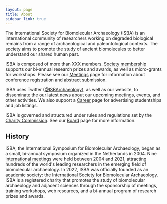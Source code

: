 ```yaml
---
layout: page
title: About
sidebar_link: true
---
```


The International Society for Biomolecular Archaeology (ISBA) is an international community of researchers working on degraded biological remains from a range of archaeological and paleontological contexts. The society aims to promote the study of ancient biomolecules to better understand our shared human past. 

ISBA is composed of more than XXX members. [Society membership](/membership) supports our bi-annual research prizes and awards, as well as micro-grants for workshops. Please see our [Meetings](/category/meetings) page for information about conference registration and abstract submission. 

ISBA uses Twitter ([@ISBArchaeology](https://twitter.com/ISBArchaeology)), as well as our website, to disseminate the [our latest news](/category/news) about our upcoming meetings, events, and other activities. We also support a [Career](/category/career) page for advertising studentships and job listings. 

ISBA is governed and structured under rules and regulations set by the [Charity Commission](https://www.gov.uk/government/organisations/charity-commission). See our [Board](/board) page for more information. 

## History

ISBA, the International Symposium for Biomolecular Archaeology, began as a small, bi-annual symposium organized in the Netherlands in 2004. Nine [international meetings](/category/meetings) were held between 2004 and 2021, attracting hundreds of the world's leading researchers in the emerging field of biomolecular archaeology. In 2022, ISBA was officially founded as an academic society: the International Society for Biomolecular Archaeology. ISBA is a registered charity that promotes the study of biomolecular archaeology and adjacent sciences through the sponsorship of meetings, training workshops, web resources, and a bi-annual program of research prizes and awards.
